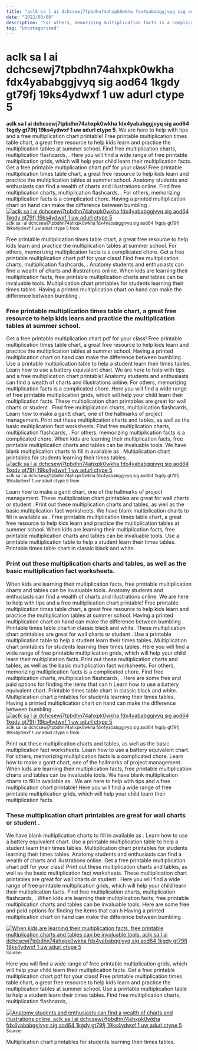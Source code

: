 ```yaml
---
title: "aclk sa l ai dchcsewj7tpbdhn74ahxpk0wkha fdx4yababggjvyq sig aod64 1kgdy gt79fj 19ks4ydwxf 1 uw adurl ctype 5"
date: "2022/03/08"
description: "For others, memorizing multiplication facts is a complicated chore."
tag: "Uncategorized"
---
```


# aclk sa l ai dchcsewj7tpbdhn74ahxpk0wkha fdx4yababggjvyq sig aod64 1kgdy gt79fj 19ks4ydwxf 1 uw adurl ctype 5
**aclk sa l ai dchcsewj7tpbdhn74ahxpk0wkha fdx4yababggjvyq sig aod64 1kgdy gt79fj 19ks4ydwxf 1 uw adurl ctype 5**. We are here to help with tips and a free multiplication chart printable! Free printable multiplication times table chart, a great free resource to help kids learn and practice the multiplication tables at summer school. Find free multiplication charts, multiplication flashcards, . Here you will find a wide range of free printable multiplication grids, which will help your child learn their multiplication facts. Get a free printable multiplication chart pdf for your class!
Free printable multiplication times table chart, a great free resource to help kids learn and practice the multiplication tables at summer school. Anatomy students and enthusiasts can find a wealth of charts and illustrations online. Find free multiplication charts, multiplication flashcards, . For others, memorizing multiplication facts is a complicated chore. Having a printed multiplication chart on hand can make the difference between bumbling .
[![aclk sa l ai dchcsewj7tpbdhn74ahxpk0wkha fdx4yababggjvyq sig aod64 1kgdy gt79fj 19ks4ydwxf 1 uw adurl ctype 5](B07YBRSN49 "aclk sa l ai dchcsewj7tpbdhn74ahxpk0wkha fdx4yababggjvyq sig aod64 1kgdy gt79fj 19ks4ydwxf 1 uw adurl ctype 5")](B07YBRSN49)
<small>aclk sa l ai dchcsewj7tpbdhn74ahxpk0wkha fdx4yababggjvyq sig aod64 1kgdy gt79fj 19ks4ydwxf 1 uw adurl ctype 5 from </small>

Free printable multiplication times table chart, a great free resource to help kids learn and practice the multiplication tables at summer school. For others, memorizing multiplication facts is a complicated chore. Get a free printable multiplication chart pdf for your class! Find free multiplication charts, multiplication flashcards, . Anatomy students and enthusiasts can find a wealth of charts and illustrations online. When kids are learning their multiplication facts, free printable multiplication charts and tables can be invaluable tools. Multiplication chart printables for students learning their times tables. Having a printed multiplication chart on hand can make the difference between bumbling .

### Free printable multiplication times table chart, a great free resource to help kids learn and practice the multiplication tables at summer school.
Get a free printable multiplication chart pdf for your class! Free printable multiplication times table chart, a great free resource to help kids learn and practice the multiplication tables at summer school. Having a printed multiplication chart on hand can make the difference between bumbling . Use a printable multiplication table to help a student learn their times tables. Learn how to use a battery equivalent chart. We are here to help with tips and a free multiplication chart printable! Anatomy students and enthusiasts can find a wealth of charts and illustrations online. For others, memorizing multiplication facts is a complicated chore. Here you will find a wide range of free printable multiplication grids, which will help your child learn their multiplication facts. These multiplication chart printables are great for wall charts or student . Find free multiplication charts, multiplication flashcards, . Learn how to make a gantt chart, one of the hallmarks of project management. Print out these multiplication charts and tables, as well as the basic multiplication fact worksheets.
Find free multiplication charts, multiplication flashcards, . For others, memorizing multiplication facts is a complicated chore. When kids are learning their multiplication facts, free printable multiplication charts and tables can be invaluable tools. We have blank multiplication charts to fill in available as . Multiplication chart printables for students learning their times tables.
[![aclk sa l ai dchcsewj7tpbdhn74ahxpk0wkha fdx4yababggjvyq sig aod64 1kgdy gt79fj 19ks4ydwxf 1 uw adurl ctype 5](B07YBRSN49 "aclk sa l ai dchcsewj7tpbdhn74ahxpk0wkha fdx4yababggjvyq sig aod64 1kgdy gt79fj 19ks4ydwxf 1 uw adurl ctype 5")](B07YBRSN49)
<small>aclk sa l ai dchcsewj7tpbdhn74ahxpk0wkha fdx4yababggjvyq sig aod64 1kgdy gt79fj 19ks4ydwxf 1 uw adurl ctype 5 from </small>

Learn how to make a gantt chart, one of the hallmarks of project management. These multiplication chart printables are great for wall charts or student . Print out these multiplication charts and tables, as well as the basic multiplication fact worksheets. We have blank multiplication charts to fill in available as . Free printable multiplication times table chart, a great free resource to help kids learn and practice the multiplication tables at summer school. When kids are learning their multiplication facts, free printable multiplication charts and tables can be invaluable tools. Use a printable multiplication table to help a student learn their times tables. Printable times table chart in classic black and white.

### Print out these multiplication charts and tables, as well as the basic multiplication fact worksheets.
When kids are learning their multiplication facts, free printable multiplication charts and tables can be invaluable tools. Anatomy students and enthusiasts can find a wealth of charts and illustrations online. We are here to help with tips and a free multiplication chart printable! Free printable multiplication times table chart, a great free resource to help kids learn and practice the multiplication tables at summer school. Having a printed multiplication chart on hand can make the difference between bumbling . Printable times table chart in classic black and white. These multiplication chart printables are great for wall charts or student . Use a printable multiplication table to help a student learn their times tables. Multiplication chart printables for students learning their times tables. Here you will find a wide range of free printable multiplication grids, which will help your child learn their multiplication facts. Print out these multiplication charts and tables, as well as the basic multiplication fact worksheets. For others, memorizing multiplication facts is a complicated chore. Find free multiplication charts, multiplication flashcards, .
Here are some free and paid options for finding the items that can h Learn how to use a battery equivalent chart. Printable times table chart in classic black and white. Multiplication chart printables for students learning their times tables. Having a printed multiplication chart on hand can make the difference between bumbling .
[![aclk sa l ai dchcsewj7tpbdhn74ahxpk0wkha fdx4yababggjvyq sig aod64 1kgdy gt79fj 19ks4ydwxf 1 uw adurl ctype 5](B07YBRSN49 "aclk sa l ai dchcsewj7tpbdhn74ahxpk0wkha fdx4yababggjvyq sig aod64 1kgdy gt79fj 19ks4ydwxf 1 uw adurl ctype 5")](B07YBRSN49)
<small>aclk sa l ai dchcsewj7tpbdhn74ahxpk0wkha fdx4yababggjvyq sig aod64 1kgdy gt79fj 19ks4ydwxf 1 uw adurl ctype 5 from </small>

Print out these multiplication charts and tables, as well as the basic multiplication fact worksheets. Learn how to use a battery equivalent chart. For others, memorizing multiplication facts is a complicated chore. Learn how to make a gantt chart, one of the hallmarks of project management. When kids are learning their multiplication facts, free printable multiplication charts and tables can be invaluable tools. We have blank multiplication charts to fill in available as . We are here to help with tips and a free multiplication chart printable! Here you will find a wide range of free printable multiplication grids, which will help your child learn their multiplication facts.

### These multiplication chart printables are great for wall charts or student .
We have blank multiplication charts to fill in available as . Learn how to use a battery equivalent chart. Use a printable multiplication table to help a student learn their times tables. Multiplication chart printables for students learning their times tables. Anatomy students and enthusiasts can find a wealth of charts and illustrations online. Get a free printable multiplication chart pdf for your class! Print out these multiplication charts and tables, as well as the basic multiplication fact worksheets. These multiplication chart printables are great for wall charts or student . Here you will find a wide range of free printable multiplication grids, which will help your child learn their multiplication facts. Find free multiplication charts, multiplication flashcards, . When kids are learning their multiplication facts, free printable multiplication charts and tables can be invaluable tools. Here are some free and paid options for finding the items that can h Having a printed multiplication chart on hand can make the difference between bumbling .


[![When kids are learning their multiplication facts, free printable multiplication charts and tables can be invaluable tools. aclk sa l ai dchcsewj7tpbdhn74ahxpk0wkha fdx4yababggjvyq sig aod64 1kgdy gt79fj 19ks4ydwxf 1 uw adurl ctype 5](10254639044548388099 "aclk sa l ai dchcsewj7tpbdhn74ahxpk0wkha fdx4yababggjvyq sig aod64 1kgdy gt79fj 19ks4ydwxf 1 uw adurl ctype 5")](B07YBRSN49)
<small>Source: </small>

Here you will find a wide range of free printable multiplication grids, which will help your child learn their multiplication facts. Get a free printable multiplication chart pdf for your class! Free printable multiplication times table chart, a great free resource to help kids learn and practice the multiplication tables at summer school. Use a printable multiplication table to help a student learn their times tables. Find free multiplication charts, multiplication flashcards, .

[![Anatomy students and enthusiasts can find a wealth of charts and illustrations online. aclk sa l ai dchcsewj7tpbdhn74ahxpk0wkha fdx4yababggjvyq sig aod64 1kgdy gt79fj 19ks4ydwxf 1 uw adurl ctype 5](10254639044548388099 "aclk sa l ai dchcsewj7tpbdhn74ahxpk0wkha fdx4yababggjvyq sig aod64 1kgdy gt79fj 19ks4ydwxf 1 uw adurl ctype 5")](B07YBRSN49)
<small>Source: </small>

Multiplication chart printables for students learning their times tables.
